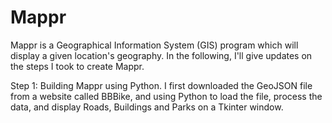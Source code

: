 # Mappr

Mappr is a Geographical Information System (GIS) program which will display a given location's geography. In the following, I'll give updates on the steps I took to create Mappr. 


Step 1:
Building Mappr using Python. I first downloaded the GeoJSON file from a website called BBBike, and using Python to load the file, process the data, and display Roads, Buildings and Parks on a Tkinter window.  

